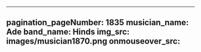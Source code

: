 ------
pagination_pageNumber: 1835
musician_name: Ade
band_name: Hinds
img_src: images/musician1870.png
onmouseover_src: 
------